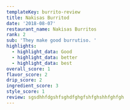 ```yaml
---
templateKey: burrito-review
title: Nakisas Burritod
date: '2018-08-07'
restaurant_name: Nakisas Burritos
rank: 2
sub: 'They make good burrutiso. '
highlights:
  - highlight_data: Good
  - highlight_data: better
  - highlight_data: best
overall_score: 1
flavor_score: 2
drip_score: 2
ingredient_score: 3
style_score: 1
review: sgsdhhfdgshfsghdfghgfshfghshhfghfgh
---
```


